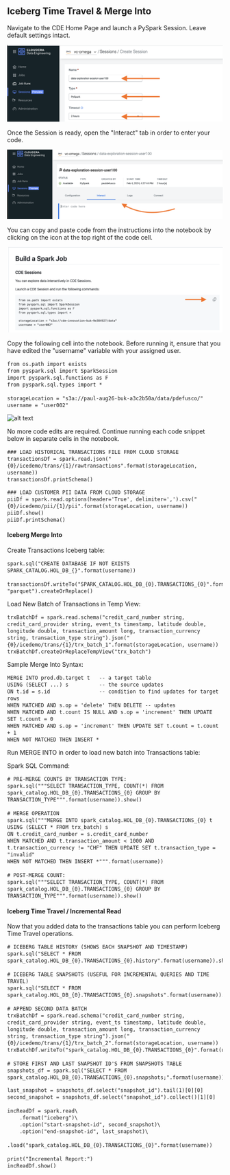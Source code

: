 ## Iceberg Time Travel & Merge Into

Navigate to the CDE Home Page and launch a PySpark Session. Leave default settings intact.

![alt text](../img/part1-cdesession-1.png)

Once the Session is ready, open the "Interact" tab in order to enter your code.

![alt text](../img/part1-cdesession-2.png)

You can copy and paste code from the instructions into the notebook by clicking on the icon at the top right of the code cell.

![alt text](../img/part1-cdesession-3.png)

Copy the following cell into the notebook. Before running it, ensure that you have edited the "username" variable with your assigned user.

```
from os.path import exists
from pyspark.sql import SparkSession
import pyspark.sql.functions as F
from pyspark.sql.types import *

storageLocation = "s3a://paul-aug26-buk-a3c2b50a/data/pdefusco/"
username = "user002"
```

![alt text](../../img/part1-cdesession-4.png)

No more code edits are required. Continue running each code snippet below in separate cells in the notebook.

```
### LOAD HISTORICAL TRANSACTIONS FILE FROM CLOUD STORAGE
transactionsDf = spark.read.json("{0}/icedemo/trans/{1}/rawtransactions".format(storageLocation, username))
transactionsDf.printSchema()
```

```
### LOAD CUSTOMER PII DATA FROM CLOUD STORAGE
piiDf = spark.read.options(header='True', delimiter=',').csv("{0}/icedemo/pii/{1}/pii".format(storageLocation, username))
piiDf.show()
piiDf.printSchema()
```

#### Iceberg Merge Into

Create Transactions Iceberg table:

```
spark.sql("CREATE DATABASE IF NOT EXISTS SPARK_CATALOG.HOL_DB_{}".format(username))

transactionsDf.writeTo("SPARK_CATALOG.HOL_DB_{0}.TRANSACTIONS_{0}".format(username)).using("iceberg").tableProperty("write.format.default", "parquet").createOrReplace()
```

Load New Batch of Transactions in Temp View:

```
trxBatchDf = spark.read.schema("credit_card_number string, credit_card_provider string, event_ts timestamp, latitude double, longitude double, transaction_amount long, transaction_currency string, transaction_type string").json("{0}/icedemo/trans/{1}/trx_batch_1".format(storageLocation, username))
trxBatchDf.createOrReplaceTempView("trx_batch")
```

Sample Merge Into Syntax:

```
MERGE INTO prod.db.target t   -- a target table
USING (SELECT ...) s          -- the source updates
ON t.id = s.id                -- condition to find updates for target rows
WHEN MATCHED AND s.op = 'delete' THEN DELETE -- updates
WHEN MATCHED AND t.count IS NULL AND s.op = 'increment' THEN UPDATE SET t.count = 0
WHEN MATCHED AND s.op = 'increment' THEN UPDATE SET t.count = t.count + 1
WHEN NOT MATCHED THEN INSERT *
```

Run MERGE INTO in order to load new batch into Transactions table:

Spark SQL Command:

```
# PRE-MERGE COUNTS BY TRANSACTION TYPE:
spark.sql("""SELECT TRANSACTION_TYPE, COUNT(*) FROM spark_catalog.HOL_DB_{0}.TRANSACTIONS_{0} GROUP BY TRANSACTION_TYPE""".format(username)).show()

# MERGE OPERATION
spark.sql("""MERGE INTO spark_catalog.HOL_DB_{0}.TRANSACTIONS_{0} t   
USING (SELECT * FROM trx_batch) s          
ON t.credit_card_number = s.credit_card_number               
WHEN MATCHED AND t.transaction_amount < 1000 AND t.transaction_currency != "CHF" THEN UPDATE SET t.transaction_type = "invalid"
WHEN NOT MATCHED THEN INSERT *""".format(username))

# POST-MERGE COUNT:
spark.sql("""SELECT TRANSACTION_TYPE, COUNT(*) FROM spark_catalog.HOL_DB_{0}.TRANSACTIONS_{0} GROUP BY TRANSACTION_TYPE""".format(username)).show()
```

#### Iceberg Time Travel / Incremental Read

Now that you added data to the transactions table you can perform Iceberg Time Travel operations.

```
# ICEBERG TABLE HISTORY (SHOWS EACH SNAPSHOT AND TIMESTAMP)
spark.sql("SELECT * FROM spark_catalog.HOL_DB_{0}.TRANSACTIONS_{0}.history".format(username)).show()

# ICEBERG TABLE SNAPSHOTS (USEFUL FOR INCREMENTAL QUERIES AND TIME TRAVEL)
spark.sql("SELECT * FROM spark_catalog.HOL_DB_{0}.TRANSACTIONS_{0}.snapshots".format(username)).show()

# APPEND SECOND DATA BATCH
trxBatchDf = spark.read.schema("credit_card_number string, credit_card_provider string, event_ts timestamp, latitude double, longitude double, transaction_amount long, transaction_currency string, transaction_type string").json("{0}/icedemo/trans/{1}/trx_batch_2".format(storageLocation, username))
trxBatchDf.writeTo("spark_catalog.HOL_DB_{0}.TRANSACTIONS_{0}".format(username)).using("iceberg").append()

# STORE FIRST AND LAST SNAPSHOT ID'S FROM SNAPSHOTS TABLE
snapshots_df = spark.sql("SELECT * FROM spark_catalog.HOL_DB_{0}.TRANSACTIONS_{0}.snapshots;".format(username))
```

```
last_snapshot = snapshots_df.select("snapshot_id").tail(1)[0][0]
second_snapshot = snapshots_df.select("snapshot_id").collect()[1][0]

incReadDf = spark.read\
    .format("iceberg")\
    .option("start-snapshot-id", second_snapshot)\
    .option("end-snapshot-id", last_snapshot)\
    .load("spark_catalog.HOL_DB_{0}.TRANSACTIONS_{0}".format(username))

print("Incremental Report:")
incReadDf.show()
```
